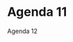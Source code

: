 <!-- Space: ~923047560 -->
<!-- Parent: Pages -->
<!-- Title: Agenda 12 -->
<!-- Layout: articles -->
<!-- Label: jensse  -->
<!-- Label: mark  -->

#  Agenda 11



Agenda 12
